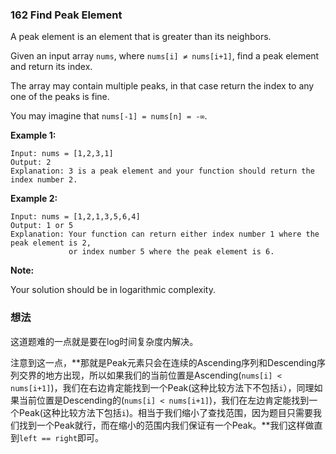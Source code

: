 ### 162 Find Peak Element

A peak element is an element that is greater than its neighbors.

Given an input array `nums`, where `nums[i] ≠ nums[i+1]`, find a peak element and return its index.

The array may contain multiple peaks, in that case return the index to any one of the peaks is fine.

You may imagine that `nums[-1] = nums[n] = -∞`.

**Example 1:**

```
Input: nums = [1,2,3,1]
Output: 2
Explanation: 3 is a peak element and your function should return the index number 2.
```

**Example 2:**

```
Input: nums = [1,2,1,3,5,6,4]
Output: 1 or 5 
Explanation: Your function can return either index number 1 where the peak element is 2, 
             or index number 5 where the peak element is 6.
```

**Note:**

Your solution should be in logarithmic complexity.

### 想法

这道题难的一点就是要在log时间复杂度内解决。

注意到这一点，**那就是Peak元素只会在连续的Ascending序列和Descending序列交界的地方出现，所以如果我们的当前位置是Ascending(`nums[i] < nums[i+1]`)，我们在右边肯定能找到一个Peak(这种比较方法下不包括`i`），同理如果当前位置是Descending的(`nums[i] < nums[i+1]`)，我们在左边肯定能找到一个Peak(这种比较方法下包括`i`)。相当于我们缩小了查找范围，因为题目只需要我们找到一个Peak就行，而在缩小的范围内我们保证有一个Peak。**我们这样做直到`left == right`即可。